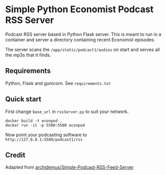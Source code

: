 # Simple Python Economist Podcast RSS Server

Podcast RSS server based in Python Flask server. This is meant to run in a container and server a directory containing recent Economist episodes.

The server scans the `/app/static/podcast1/audios` on start and serves all the mp3s that it finds.

## Requirements

Python, Flask and gunicorn. See `requirements.txt`

## Quick start

First change `base_url` in `rssServer.py` to suit your network.

```
docker build -t econpod .
docker run -it -p 5500:5500 econpod
```

Now point your podcasting software to `http://127.0.0.1:5500/podcast1/rss`

## Credit

Adapted from [archidemus/Simple-Podcast-RSS-Feed-Server](https://github.com/archidemus/Simple-Podcast-RSS-Feed-Server)
